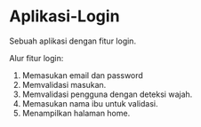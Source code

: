 # Aplikasi-Login
Sebuah aplikasi dengan fitur login.

Alur fitur login:
1. Memasukan email dan password
2. Memvalidasi masukan.
3. Memvalidasi pengguna dengan deteksi wajah.
4. Memasukan nama ibu untuk validasi.
5. Menampilkan halaman home.
